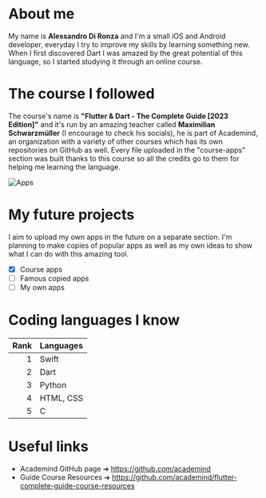 # About me
My name is **Alessandro Di Ronza** and I'm a small iOS and Android developer, everyday I try to improve my skills by learning something new. When I first discovered Dart I was amazed by the great potential of this language, so I started studying it through an online course.

# The course I followed
The course's name is **"Flutter & Dart - The Complete Guide [2023 Edition]"** and it's run by an amazing teacher called **Maximilian Schwarzmüller** (I encourage to check his socials), he is part of Academind, an organization with a variety of other courses which has its own repositories on GitHub as well. Every file uploaded in the "course-apps" section was built thanks to this course so all the credits go to them for helping me learning the language.

![Apps](https://github.com/ales-drnz/flutter-projects/assets/82038599/c90aa284-aaee-4c70-959e-61c626a9d04e)

# My future projects
I aim to upload my own apps in the future on a separate section. I'm planning to make copies of popular apps as well as my own ideas to show what I can do with this amazing tool.
- [x] Course apps
- [ ] Famous copied apps
- [ ] My own apps

# Coding languages I know
| Rank | Languages |
|-----:|-----------|
|     1| Swift     |
|     2| Dart      |
|     3| Python    |
|     4| HTML, CSS |
|     5| C         |

# Useful links
- Academind GitHub page ➔ https://github.com/academind
- Guide Course Resources ➔ https://github.com/academind/flutter-complete-guide-course-resources
